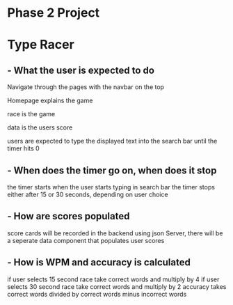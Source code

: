 # Phase 2 Project

# Type Racer

## - What the user is expected to do

Navigate through the pages with the navbar on the top

Homepage explains the game

race is the game

data is the users score

users are expected to type the displayed text into the search bar until the timer hits 0

## - When does the timer go on, when does it stop

the timer starts when the user starts typing in search bar
the timer stops either after 15 or 30 seconds, depending on user choice

## - How are scores populated

score cards will be recorded in the backend using json Server,
there will be a seperate data component that populates user scores

## - How is WPM and accuracy is calculated

if user selects 15 second race take correct words and multiply by 4
if user selects 30 second race take correct words and multiply by 2
accuracy takes correct words divided by correct words minus incorrect words
